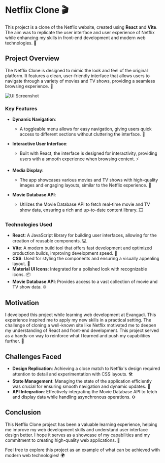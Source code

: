 # Netflix Clone 🎬

This project is a clone of the Netflix website, created using **React** and **Vite**. The aim was to replicate the user interface and user experience of Netflix while enhancing my skills in front-end development and modern web technologies. 🚀

## Project Overview

The Netflix Clone is designed to mimic the look and feel of the original platform. It features a clean, user-friendly interface that allows users to navigate through a variety of movies and TV shows, providing a seamless browsing experience. 🌟

![UI Screenshot](assets/screenshot.png)  

### Key Features

- **Dynamic Navigation**: 
  - A toggleable menu allows for easy navigation, giving users quick access to different sections without cluttering the interface. 📱
  
- **Interactive User Interface**: 
  - Built with React, the interface is designed for interactivity, providing users with a smooth experience when browsing content. ⚡
  
- **Media Display**: 
  - The app showcases various movies and TV shows with high-quality images and engaging layouts, similar to the Netflix experience. 🎥

- **Movie Database API**: 
  - Utilizes the Movie Database API to fetch real-time movie and TV show data, ensuring a rich and up-to-date content library. 🎞️

### Technologies Used

- **React**: A JavaScript library for building user interfaces, allowing for the creation of reusable components. 💻
- **Vite**: A modern build tool that offers fast development and optimized production builds, improving development speed. 🚀
- **CSS**: Used for styling the components and ensuring a visually appealing layout. 🎨
- **Material UI Icons**: Integrated for a polished look with recognizable icons. 📦
- **Movie Database API**: Provides access to a vast collection of movie and TV show data. 🌐

## Motivation

I developed this project while learning web development at Evangadi. This experience inspired me to apply my new skills in a practical setting. The challenge of cloning a well-known site like Netflix motivated me to deepen my understanding of React and front-end development. This project served as a hands-on way to reinforce what I learned and push my capabilities further. 💪

## Challenges Faced

- **Design Replication**: Achieving a close match to Netflix's design required attention to detail and experimentation with CSS layouts. 🛠️
- **State Management**: Managing the state of the application efficiently was crucial for ensuring smooth navigation and dynamic updates. 🔄
- **API Integration**: Effectively integrating the Movie Database API to fetch and display data while handling asynchronous operations. ⚙️

## Conclusion

This Netflix Clone project has been a valuable learning experience, helping me improve my web development skills and understand user interface design better. I hope it serves as a showcase of my capabilities and my commitment to creating high-quality web applications. 🌈

Feel free to explore this project as an example of what can be achieved with modern web technologies! 🌍
